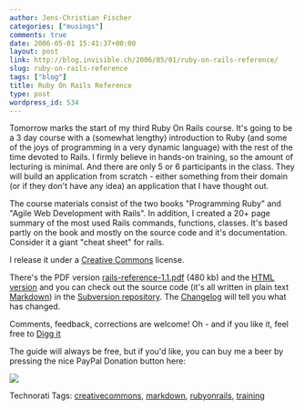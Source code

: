 ```yaml
---
author: Jens-Christian Fischer
categories: ["musings"]
comments: true
date: 2006-05-01 15:41:37+00:00
layout: post
link: http://blog.invisible.ch/2006/05/01/ruby-on-rails-reference/
slug: ruby-on-rails-reference
tags: ["blog"]
title: Ruby On Rails Reference
type: post
wordpress_id: 534
---
```


Tomorrow marks the start of my third Ruby On Rails course. It's going to be a 3 day course with a (somewhat lengthy) introduction to Ruby (and some of the joys of programming in a very dynamic language) with the rest of the time devoted to Rails. I firmly believe in hands-on training, so the amount of lecturing is minimal. And there are only 5 or 6 participants in the class. They will build an application from scratch - either something from their domain (or if they don't have any idea) an application that I have thought out.

The course materials consist of the two books "Programming Ruby" and "Agile Web Development with Rails". In addition, I created a 20+ page summary of the most used Rails commands, functions, classes. It's based partly on the book and mostly on the source code and it's documentation. Consider it a giant "cheat sheet" for rails. 

I release it under a [Creative Commons][1] license.

There's the PDF version [rails-reference-1.1.pdf][2] (480 kb) and the [HTML version][5] and you can check out the source code (it's all written in plain text [Markdown][3]) in the [Subversion repository][4]. The [Changelog][7] will tell you what has changed.

Comments, feedback, corrections are welcome! Oh - and if you like it, feel free to [Digg it][6] 

The guide will always be free, but if you'd like, you can buy me a beer by pressing the nice PayPal Donation button here: 





![](https://www.paypal.com/en_US/i/scr/pixel.gif)





[1]: http://creativecommons.org
[2]: http://blog.invisible.ch/files/rails-reference-1.1.pdf
[3]: http://daringfireball.net/projects/markdown/
[4]: http://invisible.ch/projects/browser/rails-seminar/doc
[5]: http://blog.invisible.ch/files/rails-reference-1.1.html
[6]: http://digg.com/programming/ruby_on_rails_reference_cheatsheet
[7]: http://blog.invisible.ch/files/changelog.html








Technorati Tags: [creativecommons](http://www.technorati.com/tag/creativecommons), [markdown](http://www.technorati.com/tag/markdown), [rubyonrails](http://www.technorati.com/tag/rubyonrails), [training](http://www.technorati.com/tag/training)
